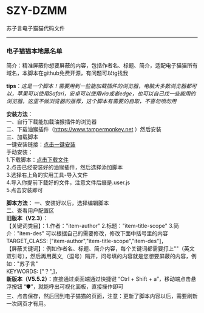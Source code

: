 # SZY-DZMM
苏子言电子猫猫代码文件    

---  
### 电子猫猫本地黑名单   
简介：精准屏蔽你想要屏蔽的内容，包括作者名、标题、简介，适配电子猫猫所有域名，本脚本在github免费开源，有问题可以tg找我  

**tips**：*这是一个脚本！需要用到一些能加载插件的浏览器，电脑大多数浏览器都可以，苹果可以使用Safari，安卓可以使用via或者edge，也可以自己找一些能用的浏览器，这里不做浏览器的推荐，这个脚本有需要的自取，不喜勿喷勿用*   

**安装方法**：   
一、自行下载能加载油猴插件的浏览器   
二、下载油猴插件（https://www.tampermonkey.net ）然后安装   
三、加载脚本   
一键安装链接：[点击一键安装](https://raw.githubusercontent.com/Suziyan-528/SZY-DZMM/refs/heads/main/电子猫猫本地黑名单/小黑屋专业版.user.js)   
手动安装：  
1.下载脚本：[点击下载文件](https://github.com/Suziyan-528/SZY-DZMM/releases/tag/V5.5.2)   
2.点击已经安装好的油猴插件，然后选择添加脚本   
3.选择右上角的实用工具-导入文件   
4.导入你提前下载好的文件，注意文件后缀是.user.js   
5.点击安装即可     


**脚本方法**：
一、安装好以后，选择编辑脚本      
二、查看用户配置区    
**旧版本（V2.3）**：   
【关键词类目】：1.作者："item-author"   2.标题："item-title-scope"   3.简介："item-des"  可以根据自己的需要修改，修改下面中括号里的内容      
TARGET_CLASS: ["item-author","item-title-scope","item-des"]，    
【屏蔽关键词】：例如作者名、标题、简介内容，每个关键词都需要打上""（英文双引号），然后再用英文,（逗号）隔开，问号填的内容就是您想要屏蔽的内容，例如："苏子言"         
KEYWORDS: ["？",]，    
**新版本（V5.5.2）**：直接通过桌面端通过快捷键 “Ctrl + Shift + a”，移动端点击悬浮按钮 “🛡️”，就能呼出可视化面板，直接操作即可   
三、点击保存，然后回到电子猫猫的页面，注意：更新了脚本内容以后，需要刷新一次网页才有用。   
